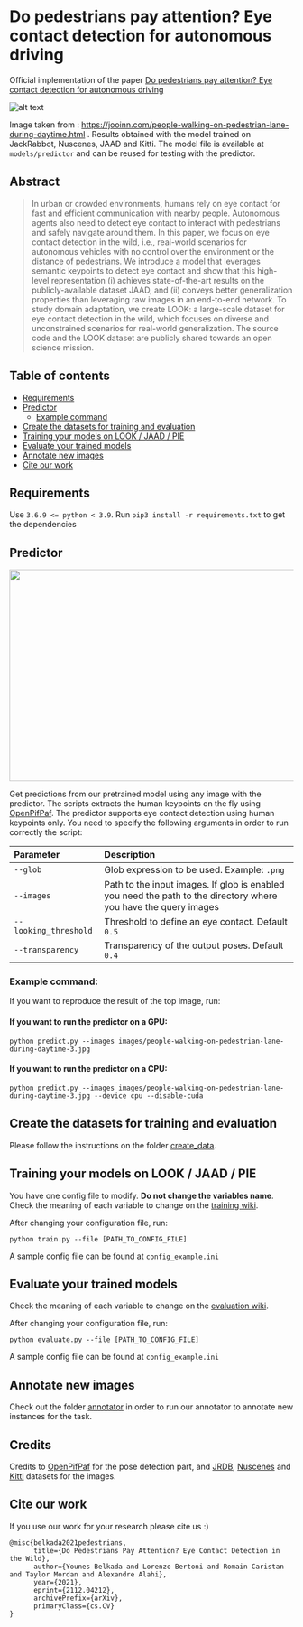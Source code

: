 # Do pedestrians pay attention? Eye contact detection for autonomous driving

Official implementation of the paper [Do pedestrians pay attention? Eye contact detection for autonomous driving](https://arxiv.org/abs/2112.04212)

![alt text](https://github.com/vita-epfl/looking/blob/main/images/people-walking-on-pedestrian-lane-during-daytime.pedictions.png)

Image taken from : https://jooinn.com/people-walking-on-pedestrian-lane-during-daytime.html . Results obtained with the model trained on JackRabbot, Nuscenes, JAAD and Kitti. The model file is available at ```models/predictor``` and can be reused for testing with the predictor. 

## Abstract 

> In urban or crowded environments, humans rely on eye contact for fast and efficient communication with nearby people. Autonomous agents also need to detect eye contact to interact with pedestrians and safely navigate around them. In this paper, we focus on eye contact detection in the wild, i.e., real-world scenarios for autonomous vehicles with no control over the environment or the distance of pedestrians. We introduce a model that leverages semantic keypoints to detect eye contact and show that this high-level representation (i) achieves state-of-the-art results on the publicly-available dataset JAAD, and (ii) conveys better generalization properties than leveraging raw images in an end-to-end network. To study domain adaptation, we create LOOK: a large-scale dataset for eye contact detection in the wild, which focuses on diverse and unconstrained scenarios for real-world generalization. The source code and the LOOK dataset are publicly shared towards an open science mission. 



## Table of contents

- [Requirements](#requirements)
- [Predictor](#predictor)
  * [Example command](#example-command-)
- [Create the datasets for training and evaluation](#create-the-datasets-for-training-and-evaluation)
- [Training your models on LOOK / JAAD / PIE](#training-your-models-on-look---jaad---pie)
- [Evaluate your trained models](#evaluate-your-trained-models)
- [Annotate new images](#annotate-new-images)
- [Cite our work](#cite-our-work)


## Requirements

Use ```3.6.9 <= python < 3.9```. Run ```pip3 install -r requirements.txt``` to get the dependencies

## Predictor

<img src="https://github.com/vita-epfl/looking/blob/main/images/kitti.gif" data-canonical-src="https://github.com/vita-epfl/looking/blob/main/images/kitti.gif" width="1238" height="375" />

Get predictions from our pretrained model using any image with the predictor. The scripts extracts the human keypoints on the fly using [OpenPifPaf](https://openpifpaf.github.io/intro.html). The predictor supports eye contact detection using human keypoints only.
You need to specify the following arguments in order to run correctly the script:

| Parameter                 |Description   |
| :------------------------ |:-------------|
| ```--glob``` | Glob expression to be used. Example: ```.png``` |
| ```--images```  | Path to the input images. If glob is enabled you need the path to the directory where you have the query images |
| ```--looking_threshold```  | Threshold to define an eye contact. Default ```0.5```|
| ```--transparency```  | Transparency of the output poses. Default ```0.4```|

### Example command:

If you want to reproduce the result of the top image, run:

#### If you want to run the predictor on a GPU:
```
python predict.py --images images/people-walking-on-pedestrian-lane-during-daytime-3.jpg
```
#### If you want to run the predictor on a CPU:
```
python predict.py --images images/people-walking-on-pedestrian-lane-during-daytime-3.jpg --device cpu --disable-cuda
```

## Create the datasets for training and evaluation

Please follow the instructions on the folder [create_data](https://github.com/vita-epfl/looking/tree/main/create_data).

## Training your models on LOOK / JAAD / PIE

You have one config file to modify. **Do not change the variables name**. Check the meaning of each variable to change on the [training wiki](/wikis/train.md).

After changing your configuration file, run:

```python train.py --file [PATH_TO_CONFIG_FILE]```

A sample config file can be found at ```config_example.ini```

## Evaluate your trained models

Check the meaning of each variable to change on the [evaluation wiki](/wikis/eval.md).

After changing your configuration file, run:

```python evaluate.py --file [PATH_TO_CONFIG_FILE]```

A sample config file can be found at ```config_example.ini```

## Annotate new images

Check out the folder [annotator](https://github.com/vita-epfl/looking/tree/main/annotator) in order to run our annotator to annotate new instances for the task.

## Credits

Credits to [OpenPifPaf](https://openpifpaf.github.io/intro.html) for the pose detection part, and [JRDB](https://jrdb.stanford.edu/), [Nuscenes](https://www.nuscenes.org/) and [Kitti](http://www.cvlibs.net/datasets/kitti/) datasets for the images.

## Cite our work

If you use our work for your research please cite us :) 

```
@misc{belkada2021pedestrians,
      title={Do Pedestrians Pay Attention? Eye Contact Detection in the Wild}, 
      author={Younes Belkada and Lorenzo Bertoni and Romain Caristan and Taylor Mordan and Alexandre Alahi},
      year={2021},
      eprint={2112.04212},
      archivePrefix={arXiv},
      primaryClass={cs.CV}
}
```
